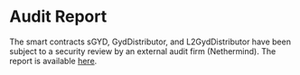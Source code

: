 # Audit Report

The smart contracts sGYD, GydDistributor, and L2GydDistributor have been subject to a security review by an external audit firm (Nethermind). The report is available [here](https://docs.gyro.finance/gyroscope-protocol/audit-reports).
